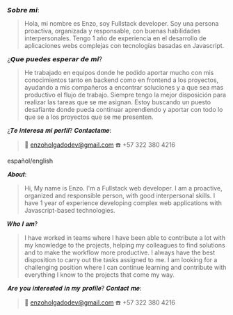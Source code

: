 𝙎𝙤𝙗𝙧𝙚 𝙢𝙞:
> Hola, mi nombre es Enzo, soy Fullstack developer.
Soy una persona proactiva, organizada y responsable, con buenas habilidades interpersonales. Tengo 1 año de experiencia en el desarrollo de aplicaciones webs complejas con tecnologías basadas en Javascript.

¿𝙌𝙪𝙚 𝙥𝙪𝙚𝙙𝙚𝙨 𝙚𝙨𝙥𝙚𝙧𝙖𝙧 𝙙𝙚 𝙢𝙞?
> He trabajado en equipos donde he podido aportar mucho con mis conocimientos tanto en backend como en frontend a los proyectos, ayudando a mis compañeros a encontrar soluciones y a que sea mas productivo el flujo de trabajo. Siempre tengo la mejor disposición para realizar las tareas que se me asignan.
Estoy buscando un puesto desafiante donde pueda continuar aprendiendo y aportar con todo lo que se a los proyectos que se me presenten.

¿𝑻𝒆 𝒊𝒏𝒕𝒆𝒓𝒆𝒔𝒂 𝒎𝒊 𝒑𝒆𝒓𝒇𝒊𝒍? 𝑪𝒐𝒏𝒕𝒂𝒄𝒕𝒂𝒎𝒆:
>📧 enzoholgadodev@gmail.com
☎️ +57 322 380 4216

español/english

𝑨𝒃𝒐𝒖𝒕:
> Hi, My name is Enzo. I'm a Fullstack web developer.
I am a proactive, organized and responsible person, with good interpersonal skills. I have 1 year of experience developing complex web applications with Javascript-based technologies.

𝑾𝒉𝒐 𝑰 𝒂𝒎?
> I have worked in teams where I have been able to contribute a lot with my knowledge to the projects, helping my
colleagues to find solutions and to make the workflow more productive. I always have the best disposition to carry out the tasks assigned to me.
I am looking for a challenging position where I can continue learning and contribute with everything I know to the projects that come my way.

𝑨𝒓𝒆 𝒚𝒐𝒖 𝒊𝒏𝒕𝒆𝒓𝒆𝒔𝒕𝒆𝒅 𝒊𝒏 𝒎𝒚 𝒑𝒓𝒐𝒇𝒊𝒍𝒆? 𝑪𝒐𝒏𝒕𝒂𝒄𝒕 𝒎𝒆:
  > 📧  enzoholgadodev@gmail.com
    ☎️  +57 322 380 4216
